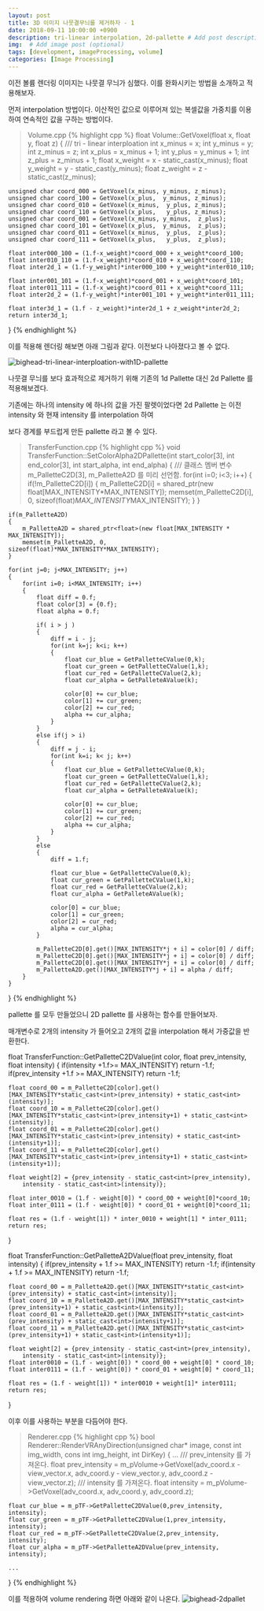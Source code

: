 ```yaml
---
layout: post
title: 3D 이미지 나뭇결무늬를 제거하자 - 1
date: 2018-09-11 10:00:00 +0900
description: tri-linear interpolation, 2d-pallette # Add post description (optional)
img:  # Add image post (optional)
tags: [development, imageProcessing, volume]
categories: [Image Processing]
---
```


이전 볼륨 렌더링 이미지는 나뭇결 무늬가 심했다. 이를 완화시키는 방법을 소개하고 적용해보자.

먼저 interpolation 방법이다. 이산적인 값으로 이루어져 있는 복셀값을 가중치를 이용하여 연속적인 값을 구하는 방법이다.

> Volume.cpp
{% highlight cpp %}
float Volume::GetVoxel(float x, float y, float z)
{
    /// tri - linear interploation
    int x_minus = x;
    int y_minus = y;
    int z_minus = z;
    int x_plus = x_minus + 1;
    int y_plus = y_minus + 1;
    int z_plus = z_minus + 1;
    float x_weight = x - static_cast<float>(x_minus);
    float y_weight = y - static_cast<float>(y_minus);
    float z_weight = z - static_cast<float>(z_minus);

    unsigned char coord_000 = GetVoxel(x_minus, y_minus, z_minus);
    unsigned char coord_100 = GetVoxel(x_plus,  y_minus, z_minus);
    unsigned char coord_010 = GetVoxel(x_minus,  y_plus, z_minus);
    unsigned char coord_110 = GetVoxel(x_plus,   y_plus, z_minus);
    unsigned char coord_001 = GetVoxel(x_minus, y_minus,  z_plus);
    unsigned char coord_101 = GetVoxel(x_plus,  y_minus,  z_plus);
    unsigned char coord_011 = GetVoxel(x_minus,  y_plus,  z_plus);
    unsigned char coord_111 = GetVoxel(x_plus,   y_plus,  z_plus);

    float inter000_100 = (1.f-x_weight)*coord_000 + x_weight*coord_100;
    float inter010_110 = (1.f-x_weight)*coord_010 + x_weight*coord_110;
    float inter2d_1 = (1.f-y_weight)*inter000_100 + y_weight*inter010_110;

    float inter001_101 = (1.f-x_weight)*coord_001 + x_weight*coord_101;
    float inter011_111 = (1.f-x_weight)*coord_011 + x_weight*coord_111;
    float inter2d_2 = (1.f-y_weight)*inter001_101 + y_weight*inter011_111;

    float inter3d_1 = (1.f - z_weight)*inter2d_1 + z_weight*inter2d_2;
    return inter3d_1;
}
{% endhighlight %}

이를 적용해 렌더링 해보면 아래 그림과 같다. 이전보다 나아졌다고 볼 수 없다.

![bighead-tri-linear-interploation-with1D-pallette]({{"/assets/img/Volume/bighead-tri-linear-interploation-with1D-pallette.png"}})

나뭇결 무늬를 보다 효과적으로 제거하기 위해 기존의 1d Pallette 대신 2d Pallette 를 적용해보겠다.

기존에는 하나의 intensity 에 하나의 값을 가진 팔렛이었다면 2d Pallette 는 이전 intensity 와 현재 intensity 를 interpolation 하여 

보다 경계를 부드럽게 만든 pallette 라고 볼 수 있다.

> TransferFunction.cpp
{% highlight cpp %}
void TransferFunction::SetColorAlpha2DPallette(int start_color[3], 
    int end_color[3], int start_alpha, int end_alpha)
{
    /// 클래스 멤버 변수 m_PalletteC2D[3], m_PalletteA2D 를 미리 선언함.
    for(int i=0; i<3; i++)
    {
        if(!m_PalletteC2D[i])
        {
            m_PalletteC2D[i] = shared_ptr<float>(new float[MAX_INTENSITY*MAX_INTENSITY]);
            memset(m_PalletteC2D[i], 0, sizeof(float)*MAX_INTENSITY*MAX_INTENSITY);
        }
    }

    if(m_PalletteA2D)
    {
        m_PalletteA2D = shared_ptr<float>(new float[MAX_INTENSITY * MAX_INTENSITY]);
        memset(m_PalletteA2D, 0, sizeof(float)*MAX_INTENSITY*MAX_INTENSITY);
    }

    for(int j=0; j<MAX_INTENSITY; j++)
    {
        for(int i=0; i<MAX_INTENSITY; i++)
        {
            float diff = 0.f;
            float color[3] = {0.f};
            float alpha = 0.f;

            if( i > j )
            {
                diff = i - j;
                for(int k=j; k<i; k++)
                {
                    float cur_blue = GetPalletteCValue(0,k);
                    float cur_green = GetPalletteCValue(1,k);
                    float cur_red = GetPalletteCValue(2,k);
                    float cur_alpha = GetPalleteAValue(k);

                    color[0] += cur_blue;
                    color[1] += cur_green;
                    color[2] += cur_red;
                    alpha += cur_alpha;
                }
            }
            else if(j > i)
            {
                diff = j - i;
                for(int k=i; k< j; k++)
                {
                    float cur_blue = GetPalletteCValue(0,k);
                    float cur_green = GetPalletteCValue(1,k);
                    float cur_red = GetPalletteCValue(2,k);
                    float cur_alpha = GetPalleteAValue(k);

                    color[0] += cur_blue;
                    color[1] += cur_green;
                    color[2] += cur_red;
                    alpha += cur_alpha;
                }
            }
            else
            {
                diff = 1.f;

                float cur_blue = GetPalletteCValue(0,k);
                float cur_green = GetPalletteCValue(1,k);
                float cur_red = GetPalletteCValue(2,k);
                float cur_alpha = GetPalleteAValue(k);
                
                color[0] = cur_blue;
                color[1] = cur_green;
                color[2] = cur_red;
                alpha = cur_alpha;
            }

            m_PalletteC2D[0].get()[MAX_INTENSITY*j + i] = color[0] / diff;
            m_PalletteC2D[0].get()[MAX_INTENSITY*j + i] = color[0] / diff;
            m_PalletteC2D[0].get()[MAX_INTENSITY*j + i] = color[0] / diff;
            m_PalletteA2D.get()[MAX_INTENSITY*j + i] = alpha / diff;
        }
    }
}
{% endhighlight %}

pallette 를 모두 만들었으니 2D pallette 를 사용하는 함수를 만들어보자.

매개변수로 2개의 intensity 가 들어오고 2개의 값을 interpolation 해서 가중값을 반환한다.

float TransferFunction::GetPalletteC2DValue(int color, float prev_intensity, float intensity)
{
    if(intensity +1.f>= MAX_INTENSITY) return -1.f;
    if(prev_intensity +1.f >= MAX_INTENSITY) return -1.f;

    float coord_00 = m_PalletteC2D[color].get()[MAX_INTENSITY*static_cast<int>(prev_intensity) + static_cast<int>(intensity)];
    float coord_10 = m_PalletteC2D[color].get()[MAX_INTENSITY*static_cast<int>(prev_intensity+1) + static_cast<int>(intensity)];
    float coord_01 = m_PalletteC2D[color].get()[MAX_INTENSITY*static_cast<int>(prev_intensity) + static_cast<int>(intensity+1)];
    float coord_11 = m_PalletteC2D[color].get()[MAX_INTENSITY*static_cast<int>(prev_intensity+1) + static_cast<int>(intensity+1)];

    float weight[2] = {prev_intensity - static_cast<int>(prev_intensity),
        intensity - static_cast<int>(intensity)};
    
    float inter_0010 = (1.f - weight[0]) * coord_00 + weight[0]*coord_10;
    float inter_0111 = (1.f - weight[0]) * coord_01 + weight[0]*coord_11;

    float res = (1.f - weight[1]) * inter_0010 + weight[1] * inter_0111;
    return res;
}

float TransferFunction::GetPalletteA2DValue(float prev_intensity,
    float intensity)
{
    if(prev_intensity + 1.f >= MAX_INTENSITY) return -1.f;
    if(intensity + 1.f >= MAX_INTENSITY) return -1.f;

    float coord_00 = m_PalletteA2D.get()[MAX_INTENSITY*static_cast<int>(prev_intensity) + static_cast<int>(intensity)];
    float coord_10 = m_PalletteA2D.get()[MAX_INTENSITY*static_cast<int>(prev_intensity+1) + static_cast<int>(intensity)];
    float coord_01 = m_PalletteA2D.get()[MAX_INTENSITY*static_cast<int>(prev_intensity) + static_cast<int>(intensity+1)];
    float coord_11 = m_PalletteA2D.get()[MAX_INTENSITY*static_cast<int>(prev_intensity+1) + static_cast<int>(intensity+1)];

    float weight[2] = {prev_intensity - static_cast<int>(prev_intensity),
        intensity - static_cast<int>(intensity)};
    float inter0010 = (1.f - weight[0]) * coord_00 + weight[0] * coord_10;
    float inter0111 = (1.f - weight[0]) * coord_01 + weight[0] * coord_11;

    float res = (1.f - weight[1]) * inter0010 + weight[1]* inter0111;
    return res;
}

이후 이를 사용하는 부분을 다듬어야 한다.

> Renderer.cpp
{% highlight cpp %}
bool Renderer::RenderVRAnyDirection(unsigned char* image,
    const int img_width, cons int img_height, int DirKey)
{
    ...
    /// prev_intensity 를 가져온다.
    float prev_intensity = m_pVolume->GetVoxel(adv_coord.x - view_vector.x,
        adv_coord.y - view_vector.y, adv_coord.z - view_vector.z);
    /// intensity 를 가져온다.
    float intensity  = m_pVolume->GetVoxel(adv_coord.x, adv_coord.y, adv_coord.z);

    float cur_blue = m_pTF->GetPalletteC2DValue(0,prev_intensity, intensity);
    float cur_green = m_pTF->GetPalletteC2DValue(1,prev_intensity, intensity);
    float cur_red = m_pTF->GetPalletteC2DValue(2,prev_intensity, intensity);
    float cur_alpha = m_pTF->GetPalletteA2DValue(prev_intensity, intensity);

    ...
}
{% endhighlight %}



이를 적용하여 volume rendering 하면 아래와 같이 나온다.
![bighead-2dpallet]({{"/assets/img/Volume/bighead-2dpallet.png"}})